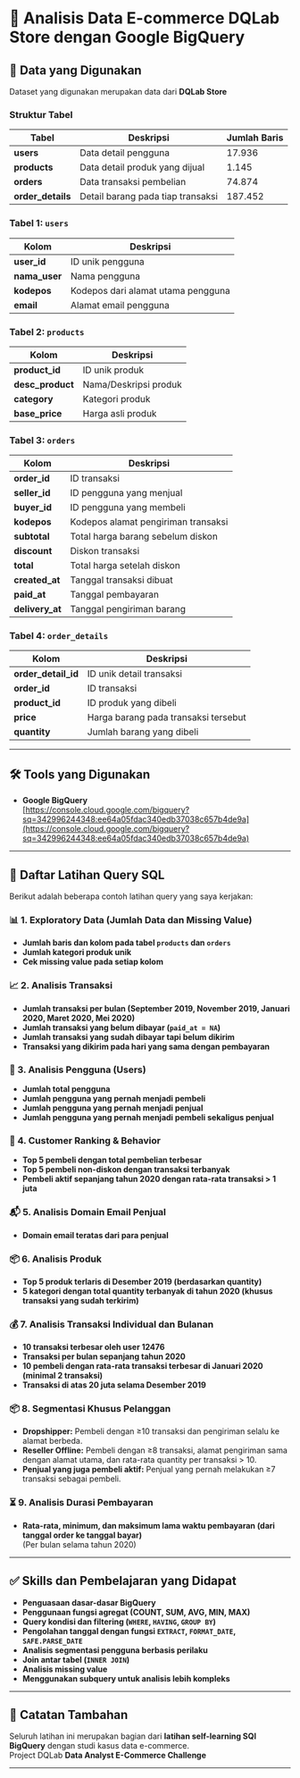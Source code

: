 # 🛒 Analisis Data E-commerce DQLab Store dengan Google BigQuery

## 📂 Data yang Digunakan

Dataset yang digunakan merupakan data dari **DQLab Store**

### Struktur Tabel

| Tabel | Deskripsi | Jumlah Baris |
|---|---|---|
| **users** | Data detail pengguna | 17.936 |
| **products** | Data detail produk yang dijual | 1.145 |
| **orders** | Data transaksi pembelian | 74.874 |
| **order_details** | Detail barang pada tiap transaksi | 187.452 |

### Tabel 1: `users`
| Kolom | Deskripsi |
|---|---|
| **user_id** | ID unik pengguna |
| **nama_user** | Nama pengguna |
| **kodepos** | Kodepos dari alamat utama pengguna |
| **email** | Alamat email pengguna |

### Tabel 2: `products`
| Kolom | Deskripsi |
|---|---|
| **product_id** | ID unik produk |
| **desc_product** | Nama/Deskripsi produk |
| **category** | Kategori produk |
| **base_price** | Harga asli produk |

### Tabel 3: `orders`
| Kolom | Deskripsi |
|---|---|
| **order_id** | ID transaksi |
| **seller_id** | ID pengguna yang menjual |
| **buyer_id** | ID pengguna yang membeli |
| **kodepos** | Kodepos alamat pengiriman transaksi |
| **subtotal** | Total harga barang sebelum diskon |
| **discount** | Diskon transaksi |
| **total** | Total harga setelah diskon |
| **created_at** | Tanggal transaksi dibuat |
| **paid_at** | Tanggal pembayaran |
| **delivery_at** | Tanggal pengiriman barang |

### Tabel 4: `order_details`
| Kolom | Deskripsi |
|---|---|
| **order_detail_id** | ID unik detail transaksi |
| **order_id** | ID transaksi |
| **product_id** | ID produk yang dibeli |
| **price** | Harga barang pada transaksi tersebut |
| **quantity** | Jumlah barang yang dibeli |

---

## 🛠️ Tools yang Digunakan

- **Google BigQuery**  
[https://console.cloud.google.com/bigquery?sq=342996244348:ee64a05fdac340edb37038c657b4de9a](https://console.cloud.google.com/bigquery?sq=342996244348:ee64a05fdac340edb37038c657b4de9a)

---

## 📌 Daftar Latihan Query SQL

Berikut adalah beberapa contoh latihan query yang saya kerjakan:

### 📊 1. Exploratory Data (Jumlah Data dan Missing Value)

- **Jumlah baris dan kolom pada tabel `products` dan `orders`**
- **Jumlah kategori produk unik**
- **Cek missing value pada setiap kolom**

### 📈 2. Analisis Transaksi

- **Jumlah transaksi per bulan (September 2019, November 2019, Januari 2020, Maret 2020, Mei 2020)**
- **Jumlah transaksi yang belum dibayar (`paid_at = NA`)**
- **Jumlah transaksi yang sudah dibayar tapi belum dikirim**
- **Transaksi yang dikirim pada hari yang sama dengan pembayaran**

### 👥 3. Analisis Pengguna (Users)

- **Jumlah total pengguna**
- **Jumlah pengguna yang pernah menjadi pembeli**
- **Jumlah pengguna yang pernah menjadi penjual**
- **Jumlah pengguna yang pernah menjadi pembeli sekaligus penjual**

### 🏅 4. Customer Ranking & Behavior

- **Top 5 pembeli dengan total pembelian terbesar**
- **Top 5 pembeli non-diskon dengan transaksi terbanyak**
- **Pembeli aktif sepanjang tahun 2020 dengan rata-rata transaksi > 1 juta**

### 📬 5. Analisis Domain Email Penjual

- **Domain email teratas dari para penjual**

### 📦 6. Analisis Produk

- **Top 5 produk terlaris di Desember 2019 (berdasarkan quantity)**
- **5 kategori dengan total quantity terbanyak di tahun 2020 (khusus transaksi yang sudah terkirim)**

### 💰 7. Analisis Transaksi Individual dan Bulanan

- **10 transaksi terbesar oleh user 12476**
- **Transaksi per bulan sepanjang tahun 2020**
- **10 pembeli dengan rata-rata transaksi terbesar di Januari 2020 (minimal 2 transaksi)**
- **Transaksi di atas 20 juta selama Desember 2019**

### 📦 8. Segmentasi Khusus Pelanggan

- **Dropshipper:** Pembeli dengan ≥10 transaksi dan pengiriman selalu ke alamat berbeda.
- **Reseller Offline:** Pembeli dengan ≥8 transaksi, alamat pengiriman sama dengan alamat utama, dan rata-rata quantity per transaksi > 10.
- **Penjual yang juga pembeli aktif:** Penjual yang pernah melakukan ≥7 transaksi sebagai pembeli.

### ⏳ 9. Analisis Durasi Pembayaran

- **Rata-rata, minimum, dan maksimum lama waktu pembayaran (dari tanggal order ke tanggal bayar)**  
(Per bulan selama tahun 2020)

---

## ✅ Skills dan Pembelajaran yang Didapat

- **Penguasaan dasar-dasar BigQuery**
- **Penggunaan fungsi agregat (COUNT, SUM, AVG, MIN, MAX)**
- **Query kondisi dan filtering (`WHERE`, `HAVING`, `GROUP BY`)**
- **Pengolahan tanggal dengan fungsi `EXTRACT`, `FORMAT_DATE`, `SAFE.PARSE_DATE`**
- **Analisis segmentasi pengguna berbasis perilaku**
- **Join antar tabel (`INNER JOIN`)**
- **Analisis missing value**
- **Menggunakan subquery untuk analisis lebih kompleks**

---

## 📌 Catatan Tambahan
Seluruh latihan ini merupakan bagian dari **latihan self-learning SQl BigQuery** dengan studi kasus data e-commerce.  
Project DQLab **Data Analyst E-Commerce Challenge**

---

